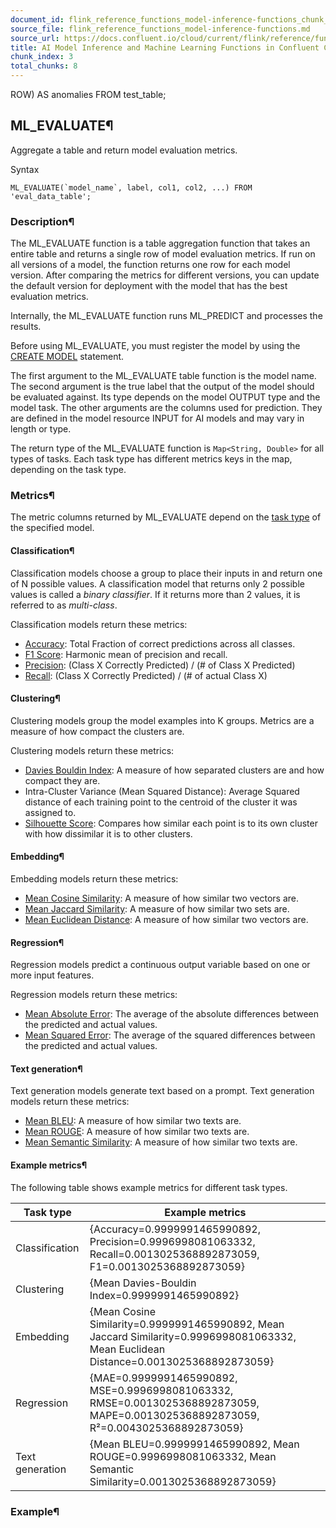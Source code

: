 ```yaml
---
document_id: flink_reference_functions_model-inference-functions_chunk_3
source_file: flink_reference_functions_model-inference-functions.md
source_url: https://docs.confluent.io/cloud/current/flink/reference/functions/model-inference-functions.html
title: AI Model Inference and Machine Learning Functions in Confluent Cloud for Apache Flink
chunk_index: 3
total_chunks: 8
---
```


ROW) AS anomalies FROM test_table;

## ML_EVALUATE¶

Aggregate a table and return model evaluation metrics.

Syntax

    ML_EVALUATE(`model_name`, label, col1, col2, ...) FROM 'eval_data_table';

### Description¶

The ML_EVALUATE function is a table aggregation function that takes an entire table and returns a single row of model evaluation metrics. If run on all versions of a model, the function returns one row for each model version. After comparing the metrics for different versions, you can update the default version for deployment with the model that has the best evaluation metrics.

Internally, the ML_EVALUATE function runs ML_PREDICT and processes the results.

Before using ML_EVALUATE, you must register the model by using the [CREATE MODEL](../statements/create-model.html#flink-sql-create-model) statement.

The first argument to the ML_EVALUATE table function is the model name. The second argument is the true label that the output of the model should be evaluated against. Its type depends on the model OUTPUT type and the model task. The other arguments are the columns used for prediction. They are defined in the model resource INPUT for AI models and may vary in length or type.

The return type of the ML_EVALUATE function is `Map<String, Double>` for all types of tasks. Each task type has different metrics keys in the map, depending on the task type.

### Metrics¶

The metric columns returned by ML_EVALUATE depend on the [task type](../statements/create-model.html#flink-sql-create-model-task-types) of the specified model.

#### Classification¶

Classification models choose a group to place their inputs in and return one of N possible values. A classification model that returns only 2 possible values is called a _binary classifier_. If it returns more than 2 values, it is referred to as _multi-class_.

Classification models return these metrics:

* [Accuracy](https://en.wikipedia.org/wiki/Accuracy_and_precision): Total Fraction of correct predictions across all classes.
* [F1 Score](https://en.wikipedia.org/wiki/F1_score): Harmonic mean of precision and recall.
* [Precision](https://en.wikipedia.org/wiki/Precision_and_recall): (Class X Correctly Predicted) / (# of Class X Predicted)
* [Recall](https://en.wikipedia.org/wiki/Precision_and_recall): (Class X Correctly Predicted) / (# of actual Class X)

#### Clustering¶

Clustering models group the model examples into K groups. Metrics are a measure of how compact the clusters are.

Clustering models return these metrics:

* [Davies Bouldin Index](https://en.wikipedia.org/wiki/Davies%E2%80%93Bouldin_index): A measure of how separated clusters are and how compact they are.
* Intra-Cluster Variance (Mean Squared Distance): Average Squared distance of each training point to the centroid of the cluster it was assigned to.
* [Silhouette Score](https://en.wikipedia.org/wiki/Silhouette_\(clustering\)): Compares how similar each point is to its own cluster with how dissimilar it is to other clusters.

#### Embedding¶

Embedding models return these metrics:

* [Mean Cosine Similarity](https://en.wikipedia.org/wiki/Cosine_similarity): A measure of how similar two vectors are.
* [Mean Jaccard Similarity](https://en.wikipedia.org/wiki/Jaccard_index): A measure of how similar two sets are.
* [Mean Euclidean Distance](https://en.wikipedia.org/wiki/Euclidean_distance): A measure of how similar two vectors are.

#### Regression¶

Regression models predict a continuous output variable based on one or more input features.

Regression models return these metrics:

* [Mean Absolute Error](https://en.wikipedia.org/wiki/Mean_absolute_error): The average of the absolute differences between the predicted and actual values.
* [Mean Squared Error](https://en.wikipedia.org/wiki/Mean_squared_error): The average of the squared differences between the predicted and actual values.

#### Text generation¶

Text generation models generate text based on a prompt. Text generation models return these metrics:

* [Mean BLEU](https://en.wikipedia.org/wiki/BLEU): A measure of how similar two texts are.
* [Mean ROUGE](https://en.wikipedia.org/wiki/ROUGE_\(metric\)): A measure of how similar two texts are.
* [Mean Semantic Similarity](https://en.wikipedia.org/wiki/Semantic_similarity): A measure of how similar two texts are.

#### Example metrics¶

The following table shows example metrics for different task types.

Task type | Example metrics
---|---
Classification | {Accuracy=0.9999991465990892, Precision=0.9996998081063332, Recall=0.0013025368892873059, F1=0.0013025368892873059}
Clustering | {Mean Davies-Bouldin Index=0.9999991465990892}
Embedding | {Mean Cosine Similarity=0.9999991465990892, Mean Jaccard Similarity=0.9996998081063332, Mean Euclidean Distance=0.0013025368892873059}
Regression | {MAE=0.9999991465990892, MSE=0.9996998081063332, RMSE=0.0013025368892873059, MAPE=0.0013025368892873059, R²=0.0043025368892873059}
Text generation | {Mean BLEU=0.9999991465990892, Mean ROUGE=0.9996998081063332, Mean Semantic Similarity=0.0013025368892873059}

### Example¶
